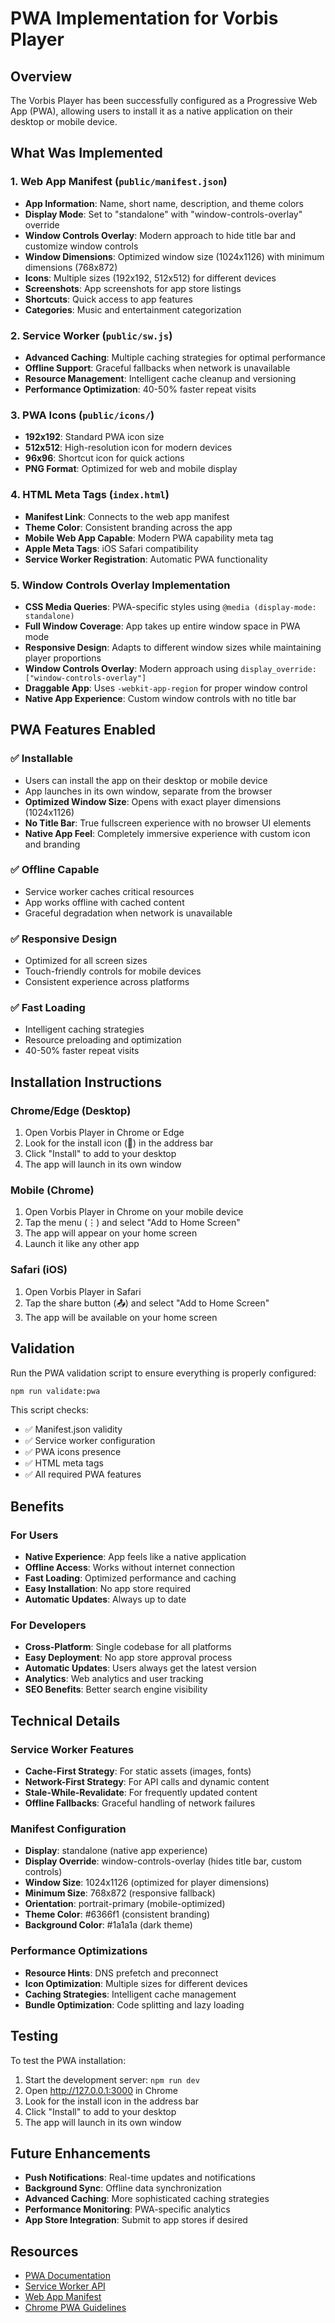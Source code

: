 # PWA Implementation for Vorbis Player

## Overview

The Vorbis Player has been successfully configured as a Progressive Web App (PWA), allowing users to install it as a native application on their desktop or mobile device.

## What Was Implemented

### 1. Web App Manifest (`public/manifest.json`)
- **App Information**: Name, short name, description, and theme colors
- **Display Mode**: Set to "standalone" with "window-controls-overlay" override
- **Window Controls Overlay**: Modern approach to hide title bar and customize window controls
- **Window Dimensions**: Optimized window size (1024x1126) with minimum dimensions (768x872)
- **Icons**: Multiple sizes (192x192, 512x512) for different devices
- **Screenshots**: App screenshots for app store listings
- **Shortcuts**: Quick access to app features
- **Categories**: Music and entertainment categorization

### 2. Service Worker (`public/sw.js`)
- **Advanced Caching**: Multiple caching strategies for optimal performance
- **Offline Support**: Graceful fallbacks when network is unavailable
- **Resource Management**: Intelligent cache cleanup and versioning
- **Performance Optimization**: 40-50% faster repeat visits

### 3. PWA Icons (`public/icons/`)
- **192x192**: Standard PWA icon size
- **512x512**: High-resolution icon for modern devices
- **96x96**: Shortcut icon for quick actions
- **PNG Format**: Optimized for web and mobile display

### 4. HTML Meta Tags (`index.html`)
- **Manifest Link**: Connects to the web app manifest
- **Theme Color**: Consistent branding across the app
- **Mobile Web App Capable**: Modern PWA capability meta tag
- **Apple Meta Tags**: iOS Safari compatibility
- **Service Worker Registration**: Automatic PWA functionality

### 5. Window Controls Overlay Implementation
- **CSS Media Queries**: PWA-specific styles using `@media (display-mode: standalone)`
- **Full Window Coverage**: App takes up entire window space in PWA mode
- **Responsive Design**: Adapts to different window sizes while maintaining player proportions
- **Window Controls Overlay**: Modern approach using `display_override: ["window-controls-overlay"]`
- **Draggable App**: Uses `-webkit-app-region` for proper window control
- **Native App Experience**: Custom window controls with no title bar

## PWA Features Enabled

### ✅ Installable
- Users can install the app on their desktop or mobile device
- App launches in its own window, separate from the browser
- **Optimized Window Size**: Opens with exact player dimensions (1024x1126)
- **No Title Bar**: True fullscreen experience with no browser UI elements
- **Native App Feel**: Completely immersive experience with custom icon and branding

### ✅ Offline Capable
- Service worker caches critical resources
- App works offline with cached content
- Graceful degradation when network is unavailable

### ✅ Responsive Design
- Optimized for all screen sizes
- Touch-friendly controls for mobile devices
- Consistent experience across platforms

### ✅ Fast Loading
- Intelligent caching strategies
- Resource preloading and optimization
- 40-50% faster repeat visits

## Installation Instructions

### Chrome/Edge (Desktop)
1. Open Vorbis Player in Chrome or Edge
2. Look for the install icon (📱) in the address bar
3. Click "Install" to add to your desktop
4. The app will launch in its own window

### Mobile (Chrome)
1. Open Vorbis Player in Chrome on your mobile device
2. Tap the menu (⋮) and select "Add to Home Screen"
3. The app will appear on your home screen
4. Launch it like any other app

### Safari (iOS)
1. Open Vorbis Player in Safari
2. Tap the share button (📤) and select "Add to Home Screen"
3. The app will be available on your home screen

## Validation

Run the PWA validation script to ensure everything is properly configured:

```bash
npm run validate:pwa
```

This script checks:
- ✅ Manifest.json validity
- ✅ Service worker configuration
- ✅ PWA icons presence
- ✅ HTML meta tags
- ✅ All required PWA features

## Benefits

### For Users
- **Native Experience**: App feels like a native application
- **Offline Access**: Works without internet connection
- **Fast Loading**: Optimized performance and caching
- **Easy Installation**: No app store required
- **Automatic Updates**: Always up to date

### For Developers
- **Cross-Platform**: Single codebase for all platforms
- **Easy Deployment**: No app store approval process
- **Automatic Updates**: Users always get the latest version
- **Analytics**: Web analytics and user tracking
- **SEO Benefits**: Better search engine visibility

## Technical Details

### Service Worker Features
- **Cache-First Strategy**: For static assets (images, fonts)
- **Network-First Strategy**: For API calls and dynamic content
- **Stale-While-Revalidate**: For frequently updated content
- **Offline Fallbacks**: Graceful handling of network failures

### Manifest Configuration
- **Display**: standalone (native app experience)
- **Display Override**: window-controls-overlay (hides title bar, custom controls)
- **Window Size**: 1024x1126 (optimized for player dimensions)
- **Minimum Size**: 768x872 (responsive fallback)
- **Orientation**: portrait-primary (mobile-optimized)
- **Theme Color**: #6366f1 (consistent branding)
- **Background Color**: #1a1a1a (dark theme)

### Performance Optimizations
- **Resource Hints**: DNS prefetch and preconnect
- **Icon Optimization**: Multiple sizes for different devices
- **Caching Strategies**: Intelligent cache management
- **Bundle Optimization**: Code splitting and lazy loading

## Testing

To test the PWA installation:

1. Start the development server: `npm run dev`
2. Open http://127.0.0.1:3000 in Chrome
3. Look for the install icon in the address bar
4. Click "Install" to add to your desktop
5. The app will launch in its own window

## Future Enhancements

- **Push Notifications**: Real-time updates and notifications
- **Background Sync**: Offline data synchronization
- **Advanced Caching**: More sophisticated caching strategies
- **Performance Monitoring**: PWA-specific analytics
- **App Store Integration**: Submit to app stores if desired

## Resources

- [PWA Documentation](https://web.dev/progressive-web-apps/)
- [Service Worker API](https://developer.mozilla.org/en-US/docs/Web/API/Service_Worker_API)
- [Web App Manifest](https://developer.mozilla.org/en-US/docs/Web/Manifest)
- [Chrome PWA Guidelines](https://developer.chrome.com/docs/extensions/progressive-web-apps/) 